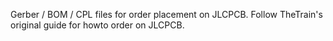Gerber / BOM / CPL files for order placement on JLCPCB.
Follow TheTrain's original guide for howto order on JLCPCB.
